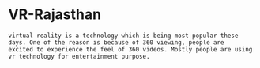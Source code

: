 # VR-Rajasthan


    virtual reality is a technology which is being most popular these days. One of the reason is because of 360 viewing, people are           excited to experience the feel of 360 videos. Mostly people are using vr technology for entertainment purpose.
